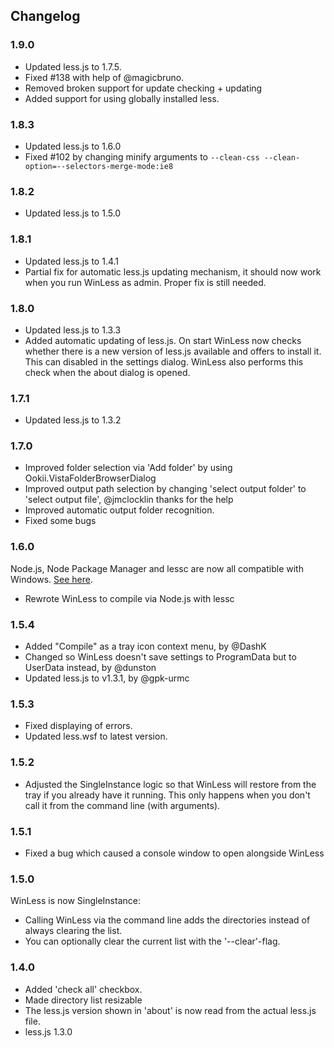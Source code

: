 ## Changelog
### 1.9.0
- Updated less.js to 1.7.5.
- Fixed #138 with help of @magicbruno.
- Removed broken support for update checking + updating
- Added support for using globally installed less.

### 1.8.3
- Updated less.js to 1.6.0
- Fixed #102 by changing minify arguments to `--clean-css --clean-option=--selectors-merge-mode:ie8` 

### 1.8.2
- Updated less.js to 1.5.0

### 1.8.1
- Updated less.js to 1.4.1
- Partial fix for automatic less.js updating mechanism, it should now work when you run WinLess as admin. Proper fix is still needed.


### 1.8.0
- Updated less.js to 1.3.3
- Added automatic updating of less.js. On start WinLess now checks whether there is a new version of less.js available and offers to install it. This can disabled in the settings dialog. WinLess also performs this check when the about dialog is opened.

### 1.7.1
- Updated less.js to 1.3.2


### 1.7.0
- Improved folder selection via 'Add folder' by using Ookii.VistaFolderBrowserDialog
- Improved output path selection by changing 'select output folder' to 'select output file', @jmclocklin thanks for the help
- Improved automatic output folder recognition.
- Fixed some bugs

### 1.6.0
Node.js, Node Package Manager and lessc are now all compatible with Windows. [See here](https://github.com/cloudhead/less.js/wiki/Command-Line-use-of-LESS).
- Rewrote WinLess to compile via Node.js with lessc

### 1.5.4
- Added "Compile" as a tray icon context menu, by @DashK
- Changed so WinLess doesn't save settings to ProgramData but to UserData instead, by @dunston
- Updated less.js to v1.3.1, by @gpk-urmc

### 1.5.3
- Fixed displaying of errors.
- Updated less.wsf to latest version.

### 1.5.2
- Adjusted the SingleInstance logic so that WinLess will restore from the tray if you already have it running. This only happens when you don't call it from the command line (with arguments).

### 1.5.1
- Fixed a bug which caused a console window to open alongside WinLess

### 1.5.0
WinLess is now SingleInstance:

- Calling WinLess via the command line adds the directories instead of always clearing the list.
- You can optionally clear the current list with the '--clear'-flag.

### 1.4.0
- Added 'check all' checkbox.
- Made directory list resizable
- The less.js version shown in 'about' is now read from the actual less.js file.
- less.js 1.3.0
